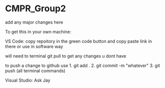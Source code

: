 # CMPR_Group2

add any major changes here

To get this in your own machine:

VS Code: copy repoitory in the green code button and copy paste link in there or use in software way

will need to terminal git pull to get any changes u dont have

to push a change to github use 1. git add . 2. git commit -m "whatever" 3. git push (all terminal commands)

Visual Studio: Ask Jay


